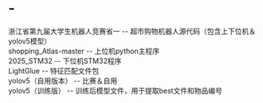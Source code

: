 # -
浙江省第九届大学生机器人竞赛省一 -- 超市购物机器人源代码（包含上下位机＆yolov5模型）  
shopping_Atlas-master -- 上位机python主程序  
2025_STM32 -- 下位机STM32程序  
LightGlue -- 特征匹配文件包  
yolov5（自用版本） -- 比赛＆自用  
yolov5（训练版） -- 训练后模型文件，用于提取best文件和物品编号  
